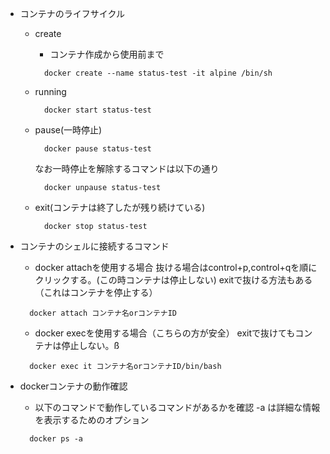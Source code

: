 - コンテナのライフサイクル
  - create
    - コンテナ作成から使用前まで
    ```
      docker create --name status-test -it alpine /bin/sh
    ```
  - running
    ```
      docker start status-test
    ```

  - pause(一時停止)
    ```
      docker pause status-test
    ```
    なお一時停止を解除するコマンドは以下の通り
    ```
      docker unpause status-test
    ```

  - exit(コンテナは終了したが残り続けている)
    ```
      docker stop status-test
    ```

- コンテナのシェルに接続するコマンド
  - docker attachを使用する場合
    抜ける場合はcontrol+p,control+qを順にクリックする。(この時コンテナは停止しない)
    exitで抜ける方法もある（これはコンテナを停止する）
  ```
    docker attach コンテナ名orコンテナID
  ```
  - docker execを使用する場合（こちらの方が安全）
    exitで抜けてもコンテナは停止しない。ß
  ```
    docker exec it コンテナ名orコンテナID/bin/bash
  ```

- dockerコンテナの動作確認
  - 以下のコマンドで動作しているコマンドがあるかを確認
    -a は詳細な情報を表示するためのオプション
  ```
    docker ps -a
  ```
